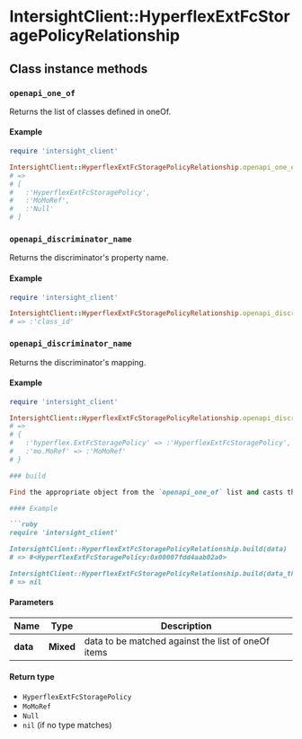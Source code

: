 # IntersightClient::HyperflexExtFcStoragePolicyRelationship

## Class instance methods

### `openapi_one_of`

Returns the list of classes defined in oneOf.

#### Example

```ruby
require 'intersight_client'

IntersightClient::HyperflexExtFcStoragePolicyRelationship.openapi_one_of
# =>
# [
#   :'HyperflexExtFcStoragePolicy',
#   :'MoMoRef',
#   :'Null'
# ]
```

### `openapi_discriminator_name`

Returns the discriminator's property name.

#### Example

```ruby
require 'intersight_client'

IntersightClient::HyperflexExtFcStoragePolicyRelationship.openapi_discriminator_name
# => :'class_id'
```

### `openapi_discriminator_name`

Returns the discriminator's mapping.

#### Example

```ruby
require 'intersight_client'

IntersightClient::HyperflexExtFcStoragePolicyRelationship.openapi_discriminator_mapping
# =>
# {
#   :'hyperflex.ExtFcStoragePolicy' => :'HyperflexExtFcStoragePolicy',
#   :'mo.MoRef' => :'MoMoRef'
# }

### build

Find the appropriate object from the `openapi_one_of` list and casts the data into it.

#### Example

```ruby
require 'intersight_client'

IntersightClient::HyperflexExtFcStoragePolicyRelationship.build(data)
# => #<HyperflexExtFcStoragePolicy:0x00007fdd4aab02a0>

IntersightClient::HyperflexExtFcStoragePolicyRelationship.build(data_that_doesnt_match)
# => nil
```

#### Parameters

| Name | Type | Description |
| ---- | ---- | ----------- |
| **data** | **Mixed** | data to be matched against the list of oneOf items |

#### Return type

- `HyperflexExtFcStoragePolicy`
- `MoMoRef`
- `Null`
- `nil` (if no type matches)

